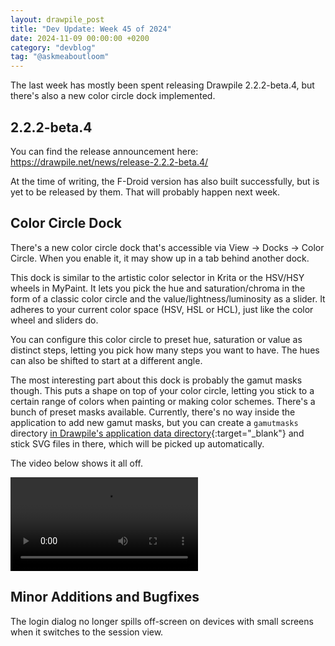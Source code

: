 ```yaml
---
layout: drawpile_post
title: "Dev Update: Week 45 of 2024"
date: 2024-11-09 00:00:00 +0200
category: "devblog"
tag: "@askmeaboutloom"
---
```


The last week has mostly been spent releasing Drawpile 2.2.2-beta.4, but there's also a new color circle dock implemented.

## 2.2.2-beta.4

You can find the release announcement here: <https://drawpile.net/news/release-2.2.2-beta.4/>

At the time of writing, the F-Droid version has also built successfully, but is yet to be released by them. That will probably happen next week.

## Color Circle Dock

There's a new color circle dock that's accessible via View → Docks → Color Circle. When you enable it, it may show up in a tab behind another dock.

This dock is similar to the artistic color selector in Krita or the HSV/HSY wheels in MyPaint. It lets you pick the hue and saturation/chroma in the form of a classic color circle and the value/lightness/luminosity as a slider. It adheres to your current color space (HSV, HSL or HCL), just like the color wheel and sliders do.

You can configure this color circle to preset hue, saturation or value as distinct steps, letting you pick how many steps you want to have. The hues can also be shifted to start at a different angle.

The most interesting part about this dock is probably the gamut masks though. This puts a shape on top of your color circle, letting you stick to a certain range of colors when painting or making color schemes. There's a bunch of preset masks available. Currently, there's no way inside the application to add new gamut masks, but you can create a `gamutmasks` directory [in Drawpile's application data directory](https://docs.drawpile.net/help/tech/customassets#finding-the-application-data-directory){:target="_blank"} and stick SVG files in there, which will be picked up automatically.

The video below shows it all off.

<video controls>
  <source src="{{ "/assets/vid/2024-11-09_colorcircle.mp4" | relative_url }}" type="video/mp4"/>
</video>

## Minor Additions and Bugfixes

The login dialog no longer spills off-screen on devices with small screens when it switches to the session view.
